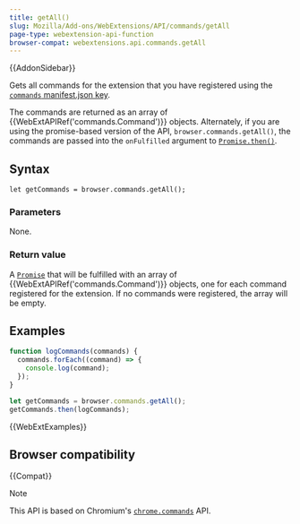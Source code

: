 ```yaml
---
title: getAll()
slug: Mozilla/Add-ons/WebExtensions/API/commands/getAll
page-type: webextension-api-function
browser-compat: webextensions.api.commands.getAll
---
```


{{AddonSidebar}}

Gets all commands for the extension that you have registered using the [`commands` manifest.json key](/en-US/docs/Mozilla/Add-ons/WebExtensions/manifest.json/commands).

The commands are returned as an array of {{WebExtAPIRef('commands.Command')}} objects. Alternately, if you are using the promise-based version of the API, `browser.commands.getAll()`, the commands are passed into the `onFulfilled` argument to [`Promise.then()`](/en-US/docs/Web/JavaScript/Reference/Global_Objects/Promise/then).

## Syntax

```js-nolint
let getCommands = browser.commands.getAll();
```

### Parameters

None.

### Return value

A [`Promise`](/en-US/docs/Web/JavaScript/Reference/Global_Objects/Promise) that will be fulfilled with an array of {{WebExtAPIRef('commands.Command')}} objects, one for each command registered for the extension. If no commands were registered, the array will be empty.

## Examples

```js
function logCommands(commands) {
  commands.forEach((command) => {
    console.log(command);
  });
}

let getCommands = browser.commands.getAll();
getCommands.then(logCommands);
```

{{WebExtExamples}}

## Browser compatibility

{{Compat}}

> [!NOTE]
> This API is based on Chromium's [`chrome.commands`](https://developer.chrome.com/docs/extensions/reference/api/commands) API.
